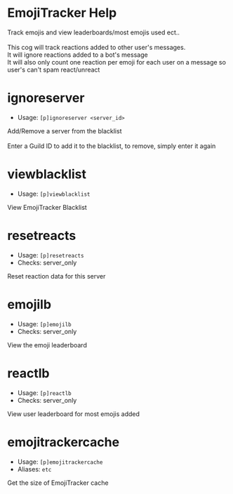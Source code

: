 # EmojiTracker Help

Track emojis and view leaderboards/most emojis used ect..<br/><br/>This cog will track reactions added to other user's messages.<br/>It will ignore reactions added to a bot's message<br/>It will also only count one reaction per emoji for each user on a message so user's can't spam react/unreact

# ignoreserver
 - Usage: `[p]ignoreserver <server_id>`

Add/Remove a server from the blacklist<br/><br/>Enter a Guild ID to add it to the blacklist, to remove, simply enter it again

# viewblacklist
 - Usage: `[p]viewblacklist`

View EmojiTracker Blacklist

# resetreacts
 - Usage: `[p]resetreacts`
 - Checks: server_only

Reset reaction data for this server

# emojilb
 - Usage: `[p]emojilb`
 - Checks: server_only

View the emoji leaderboard

# reactlb
 - Usage: `[p]reactlb`
 - Checks: server_only

View user leaderboard for most emojis added

# emojitrackercache
 - Usage: `[p]emojitrackercache`
 - Aliases: `etc`

Get the size of EmojiTracker cache

